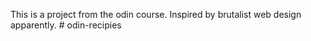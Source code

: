 This is a project from the odin course. Inspired by brutalist web design apparently. # odin-recipies